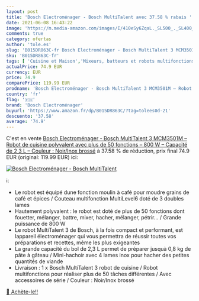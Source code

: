 ```yaml
---
layout: post
title: 'Bosch Electroménager - Bosch MultiTalent avec 37.58 % rabais '
date: 2021-06-08 16:43:22
image: 'https://m.media-amazon.com/images/I/410eSy6ZqaL._SL500_._SL400_.jpg'
comments: true
category: ofertas
author: 'tole.es'
slug: 'B015DR863C-fr Bosch Electroménager - Bosch MultiTalent 3 MCM3501M –...'
sku: 'B015DR863C-fr'
tags: [ 'Cuisine et Maison','Mixeurs, batteurs et robots multifonctions','Petit électroménager','Robots multifonctions','Robots ménagers','bosch electroménager', ]
actualPrice: 74.9 EUR
currency: EUR
price: 74.9
comparePrice: 119.99 EUR
prodname: 'Bosch Electroménager - Bosch MultiTalent 3 MCM3501M – Robot de cuisine polyvalent avec plus de 50 fonctions – 800 W – Capacité de 2 3 L – Couleur : Noir/Inox brossé'
country: 'fr'
flag: '🇫🇷'
brand: 'Bosch Electroménager'
buyurl: 'https://www.amazon.fr/dp/B015DR863C/?tag=tolees0d-21'
descuento: '37.58'
average: '74.9'
---
```


C'est en vente [Bosch Electroménager - Bosch MultiTalent 3 MCM3501M – Robot de cuisine polyvalent avec plus de 50 fonctions – 800 W – Capacité de 2 3 L – Couleur : Noir/Inox brossé](https://www.amazon.fr/dp/B015DR863C/?tag=tolees0d-21)  à  37.58 % de réduction, prix final  74.9 EUR (original: 119.99 EUR) ici:

[![Bosch Electroménager - Bosch MultiTalent](https://m.media-amazon.com/images/I/410eSy6ZqaL._SL500_._SL400_.jpg)](https://www.amazon.fr/dp/B015DR863C/?tag=tolees0d-21)

ℹ️:

- Le robot est équipé dune fonction moulin à café pour moudre grains de café et épices / Couteau multifonction MultiLevel6 doté de 3 doubles lames
- Hautement polyvalent : le robot est doté de plus de 50 fonctions dont fouetter, mélanger, battre, mixer, hacher, mélanger, pétrir... / Grande puissance de 800 W
- Le robot MultiTalent 3 de Bosch, à la fois compact et performant, est lappareil électroménager qui vous permettra de réussir toutes vos préparations et recettes, même les plus exigeantes
- La grande capacité du bol de 2,3 L permet de préparer jusquà 0,8 kg de pâte à gâteau / Mini-hachoir avec 4 lames inox pour hacher des petites quantités de viande
- Livraison : 1 x Bosch MultiTalent 3 robot de cuisine / Robot multifonctions pour réaliser plus de 50 tâches différentes / Avec accessoires de série / Couleur : Noir/Inox brossé

[🛒 Achète-le!!](https://www.amazon.fr/dp/B015DR863C/?tag=tolees0d-21)
